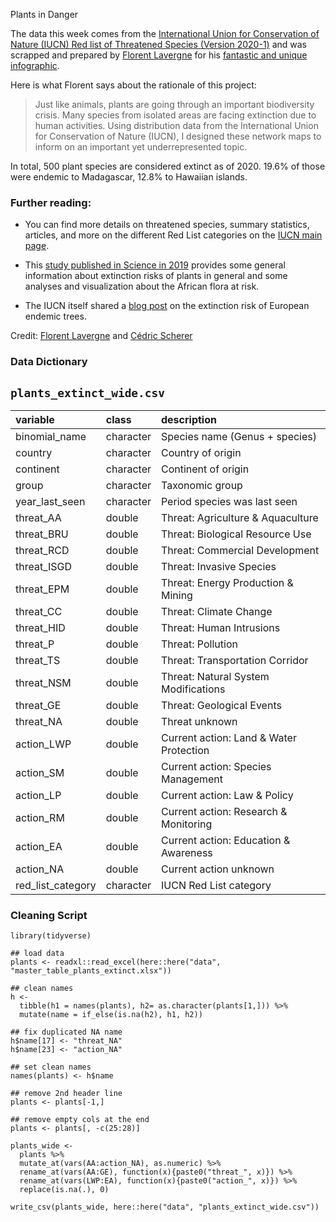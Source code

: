 Plants in Danger

The data this week comes from the [International Union for Conservation of Nature (IUCN) Red list of Threatened Species (Version 2020-1)](https://www.iucnredlist.org) and was scrapped and prepared by [Florent Lavergne](https://www.behance.net/florentlavergne) for his [fantastic and unique infographic](https://www.behance.net/gallery/98304453/Infographic-Plants-in-Danger).

Here is what Florent says about the rationale of this project:

> Just like animals, plants are going through an important biodiversity crisis. Many species from isolated areas are facing extinction due to human activities. Using distribution data from the International Union for Conservation of Nature (IUCN), I designed these network maps to inform on an important yet underrepresented topic.

In total, 500 plant species are considered extinct as of 2020. 19.6% of those were endemic to Madagascar, 12.8% to Hawaiian islands.

### Further reading:

* You can find more details on threatened species, summary statistics, articles, and more on the different Red List categories on the [IUCN main page](https://www.iucnredlist.org/).

* This [study published in Science in 2019](https://advances.sciencemag.org/content/5/11/eaax9444) provides some general information about extinction risks of plants in general and some analyses and visualization about the African flora at risk.

* The IUCN itself shared a [blog post](https://www.iucn.org/news/species/201909/over-half-europes-endemic-trees-face-extinction) on the extinction risk of European endemic trees.

Credit: [Florent Lavergne](https://www.behance.net/florentlavergne) and [Cédric Scherer](twitter.com/@CedScherer)


### Data Dictionary

## `plants_extinct_wide.csv`

|variable         |class     |description                             |
|:----------------|:---------|:---------------------------------------|
|binomial_name    |character | Species name (Genus + species)         |
|country          |character | Country of origin                      |
|continent        |character | Continent of origin                    |
|group            |character | Taxonomic group                        |
|year_last_seen   |character | Period species was last seen           |
|threat_AA        |double    | Threat: Agriculture & Aquaculture      |
|threat_BRU       |double    | Threat: Biological Resource Use        |
|threat_RCD       |double    | Threat: Commercial Development         |
|threat_ISGD      |double    | Threat: Invasive Species               |
|threat_EPM       |double    | Threat: Energy Production & Mining     |
|threat_CC        |double    | Threat: Climate Change                 |
|threat_HID       |double    | Threat: Human Intrusions               |
|threat_P         |double    | Threat: Pollution                      |
|threat_TS        |double    | Threat: Transportation Corridor        |
|threat_NSM       |double    | Threat: Natural System Modifications   |
|threat_GE        |double    | Threat: Geological Events              |
|threat_NA        |double    | Threat unknown                         |
|action_LWP       |double    | Current action: Land & Water Protection|
|action_SM        |double    | Current action: Species Management     |
|action_LP        |double    | Current action: Law & Policy           |
|action_RM        |double    | Current action: Research & Monitoring  |
|action_EA        |double    | Current action: Education & Awareness  |
|action_NA        |double    | Current action unknown                 |
|red_list_category|character | IUCN Red List category                 |

### Cleaning Script

```{r}
library(tidyverse)

## load data
plants <- readxl::read_excel(here::here("data", "master_table_plants_extinct.xlsx"))

## clean names
h <-
  tibble(h1 = names(plants), h2= as.character(plants[1,])) %>%
  mutate(name = if_else(is.na(h2), h1, h2))

## fix duplicated NA name
h$name[17] <- "threat_NA"
h$name[23] <- "action_NA"

## set clean names
names(plants) <- h$name

## remove 2nd header line
plants <- plants[-1,]

## remove empty cols at the end
plants <- plants[, -c(25:28)]

plants_wide <-
  plants %>%
  mutate_at(vars(AA:action_NA), as.numeric) %>%
  rename_at(vars(AA:GE), function(x){paste0("threat_", x)}) %>%
  rename_at(vars(LWP:EA), function(x){paste0("action_", x)}) %>%
  replace(is.na(.), 0)

write_csv(plants_wide, here::here("data", "plants_extinct_wide.csv"))
```
